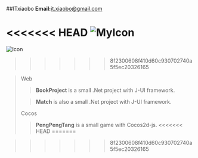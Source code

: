 ##ITxiaobo
__Email:__<it.xiaobo@gmail.com>
 
<<<<<<< HEAD
![MyIcon](http://i.imgur.com/nCS5U4K.png)
=======
 ![Icon](http://i.imgur.com/au8rqxy.png)
>>>>>>> 8f2300608f410d60c930702740a5f5ec20326165

>   Web
> > __BookProject__    is a small .Net project with J-UI framework.
> 
> >__Match__  is also a small .Net project with J-UI framework.
> 
> Cocos
> >__PengPengTang__  is a small game with Cocos2d-js.
<<<<<<< HEAD
=======

>>>>>>> 8f2300608f410d60c930702740a5f5ec20326165

